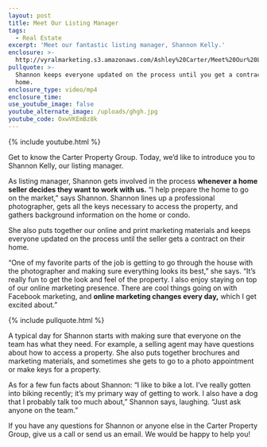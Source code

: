 ```yaml
---
layout: post
title: Meet Our Listing Manager
tags:
  - Real Estate
excerpt: 'Meet our fantastic listing manager, Shannon Kelly.'
enclosure: >-
  http://vyralmarketing.s3.amazonaws.com/Ashley%20Carter/Meet%20Our%20Listing%20Manager.mp4
pullquote: >-
  Shannon keeps everyone updated on the process until you get a contract on your
  home.
enclosure_type: video/mp4
enclosure_time:
use_youtube_image: false
youtube_alternate_image: /uploads/ghgh.jpg
youtube_code: OxwVKEmBz8k
---
```



{% include youtube.html %}

Get to know the Carter Property Group. Today, we’d like to introduce you to Shannon Kelly, our listing manager.

As listing manager, Shannon gets involved in the process **whenever a home seller decides they want to work with us.** “I help prepare the home to go on the market,” says Shannon. Shannon lines up a professional photographer, gets all the keys necessary to access the property, and gathers background information on the home or condo.

She also puts together our online and print marketing materials and keeps everyone updated on the process until the seller gets a contract on their home.

“One of my favorite parts of the job is getting to go through the house with the photographer and making sure everything looks its best,” she says. “It’s really fun to get the look and feel of the property. I also enjoy staying on top of our online marketing presence. There are cool things going on with Facebook marketing, and **online marketing changes every day,** which I get excited about.”

{% include pullquote.html %}

A typical day for Shannon starts with making sure that everyone on the team has what they need. For example, a selling agent may have questions about how to access a property. She also puts together brochures and marketing materials, and sometimes she gets to go to a photo appointment or make keys for a property.

As for a few fun facts about Shannon: “I like to bike a lot. I’ve really gotten into biking recently; it’s my primary way of getting to work. I also have a dog that I probably talk too much about,” Shannon says, laughing. “Just ask anyone on the team.”

If you have any questions for Shannon or anyone else in the Carter Property Group, give us a call or send us an email. We would be happy to help you!